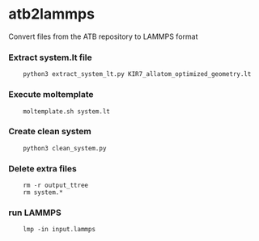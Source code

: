 # atb2lammps
Convert files from the ATB repository to LAMMPS format

### Extract system.lt file

```
	python3 extract_system_lt.py KIR7_allatom_optimized_geometry.lt
```

### Execute moltemplate

```
	moltemplate.sh system.lt
```

### Create clean system

```
	python3 clean_system.py
```

### Delete extra files

```
	rm -r output_ttree
	rm system.*
```

### run LAMMPS

```
	lmp -in input.lammps
```
